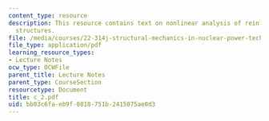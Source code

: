 ```yaml
---
content_type: resource
description: This resource contains text on nonlinear analysis of reinforced concentrate
  structures.
file: /media/courses/22-314j-structural-mechanics-in-nuclear-power-technology-fall-2006/bb03c6faeb9f0818751b2415075ae0d3_c_2.pdf
file_type: application/pdf
learning_resource_types:
- Lecture Notes
ocw_type: OCWFile
parent_title: Lecture Notes
parent_type: CourseSection
resourcetype: Document
title: c_2.pdf
uid: bb03c6fa-eb9f-0818-751b-2415075ae0d3
---
```

